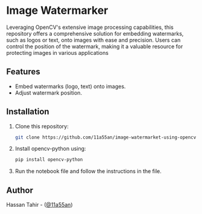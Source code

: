 # Image Watermarker
Leveraging OpenCV's extensive image processing capabilities, this repository offers a comprehensive solution for embedding watermarks, such as logos or text, onto images with ease and precision. Users can control the position of the watermark, making it a valuable resource for protecting images in various applications

## Features

- Embed watermarks (logo, text) onto images.
- Adjust watermark position.

## Installation

1. Clone this repository:
   ```bash
   git clone https://github.com/11a55an/image-watermarket-using-opencv.git
   ```
2. Install opencv-python using:
   ```sh
   pip install opencv-python
   ```
3. Run the notebook file and follow the instructions in the file.

## Author

Hassan Tahir - ([@11a55an](https://github.com/11a55an))
